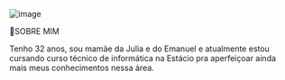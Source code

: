 ![image](https://github.com/user-attachments/assets/ceb2cec1-59d2-4750-8279-71fcf2ed0c15)

🔸SOBRE MIM

Tenho 32 anos, sou mamãe da Julia e do Emanuel e atualmente estou cursando curso técnico de informática na Estácio pra aperfeiçoar ainda mais meus conhecimentos nessa área.
